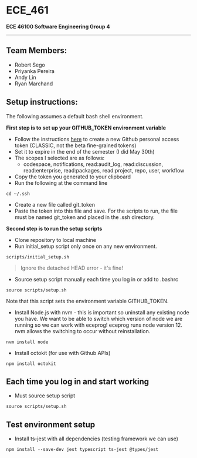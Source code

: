 # ECE_461
**ECE 46100 Software Engineering Group 4**

---

## Team Members:
- Robert Sego
- Priyanka Pereira
- Andy Lin
- Ryan Marchand

## Setup instructions:
The following assumes a default bash shell environment.

**First step is to set up your GITHUB_TOKEN environment variable**
- Follow the instructions [here](https://docs.github.com/en/authentication/keeping-your-account-and-data-secure/creating-a-personal-access-token) to create a new Github personal access token (CLASSIC, not the beta fine-grained tokens)
- Set it to expire in the end of the semester (I did May 30th)
- The scopes I selected are as follows:
	- codespace, notifications, read:audit_log, read:discussion, read:enterprise, read:packages, read:project, 		repo, user, workflow
- Copy the token you generated to your clipboard
- Run the following at the command line

```
cd ~/.ssh
```
- Create a new file called git_token
- Paste the token into this file and save. For the scripts to run, the file must be named git_token and placed in the .ssh directory.



**Second step is to run the setup scripts**

- Clone repository to local machine
- Run initial_setup script only once on any new environment.

```
scripts/initial_setup.sh
```

>Ignore the detached HEAD error - it's fine!

- Source setup script manually each time you log in or add to .bashrc

```
source scripts/setup.sh
```
Note that this script sets the environment variable GITHUB_TOKEN.
- Install Node.js with nvm - this is important so uninstall any existing node you have. We want to be able to switch which version of node we are running so we can work with eceprog! eceprog runs node version 12. nvm allows the switching to occur without reinstallation.

```
nvm install node
```

- Install octokit (for use with Github APIs)

```
npm install octokit
```

## Each time you log in and start working
- Must source setup script

```
source scripts/setup.sh
```

## Test environment setup
- Install ts-jest with all dependencies (testing framework we can use)

```
npm install --save-dev jest typescript ts-jest @types/jest
```



